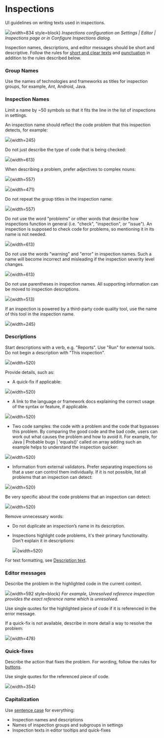 <!-- Copyright 2000-2024 JetBrains s.r.o. and contributors. Use of this source code is governed by the Apache 2.0 license. -->

# Inspections

<link-summary>UI guidelines on writing texts used in inspections.</link-summary>

![](main.png){width=834 style=block}
*Inspections configuration on <ui-path>Settings | Editor | Inspections</ui-path> page or in <control>Configure Inspections</control> dialog.*

Inspection names, descriptions, and editor messages should be short and descriptive.
Follow the rules for [short and clear texts](writing_short.md) and [punctuation](punctuation.md) in addition to the rules described below.

### Group Names

Use the names of technologies and frameworks as titles for inspection groups, for example, Ant, Android, Java.

### Inspection Names

Limit a name by ~50 symbols so that it fits the line in the list of inspections in settings.

An inspection name should reflect the code problem that this inspection detects, for example:

![](correct.png){width=245}

Do not just describe the type of code that is being checked:

![](not-a-problem.png){width=613}

When describing a problem, prefer adjectives to complex nouns:

![](noun2.png){width=557}

![](noun.png){width=471}

Do not repeat the group titles in the inspection name:

![](inspections_group.png){width=557}

Do not use the word "problems" or other words that describe how inspections function in general (i.e. "check", "inspection", or "issue"). An inspection is supposed to check code for problems, so mentioning it in its name is not needed.

![](problem.png){width=613}

Do not use the words "warning" and "error" in inspection names. Such a name will become incorrect and misleading if the inspection severity level changes.

![](inspections_warning.png){width=613}

Do not use parentheses in inspection names. All supporting information can be moved to inspection descriptions.

![](parens.png){width=513}

If an inspection is powered by a third-party code quality tool, use the name of this tool in the inspection name.

![](third-party.png){width=245}

### Descriptions

Start descriptions with a verb, e.g. "Reports". Use "Run" for external tools. Do not begin a description with "This inspection".

![](start.png){width=520}

Provide details, such as:

* A quick-fix if applicable:

![](quick-fix.png){width=520}

* A link to the language or framework docs explaining the correct usage of the syntax or feature, if applicable.

![](link.png){width=520}

* Two code samples: the code with a problem and the code that bypasses this problem. By comparing the good code and the bad code, users can work out what causes the problem and how to avoid it.
  For example, for <ui-path>Java | Probable bugs | 'equals()' called on array</ui-path> adding such an example helps to understand the inspection quicker:

![](inspections_example.png){width=520}

* Information from external validators.
  Prefer separating inspections so that a user can control them individually.
  If it is not possible, list all problems that an inspection can detect:

![](multiple.png){width=520}

Be very specific about the code problems that an inspection can detect:

![](vague.png){width=520}

Remove unnecessary words:

* Do not duplicate an inspection’s name in its description.

* Inspections highlight code problems, it's their primary functionality. Don't explain it in descriptions:

  ![](purpuse.png){width=520}

For text formatting, see [Description text](description_text.md).

### Editor messages

Describe the problem in the highlighted code in the current context.

![](editor-error-message.png){width=592 style=block}
*For example, Unresolved reference inspection provides the exact reference name which is unresolved.*

Use single quotes for the highlighted piece of code if it is referenced in the error message.

If a quick-fix is not available, describe in more detail a way to resolve the problem:

![](editor-error-message-detail.png){width=478}

### Quick-fixes

Describe the action that fixes the problem. For wording, follow the rules for [buttons](button.topic).

[//]: # (TODO: and [menu actions]&#40;menu.md&#41;.)

Use single quotes for the referenced piece of code.

![](quick-fix-menu.png){width=354}

### Capitalization

Use [sentence case](capitalization.md#sentence) for everything:

* Inspection names and descriptions
* Names of inspection groups and subgroups in settings
* Inspection texts in editor tooltips and quick-fixes

